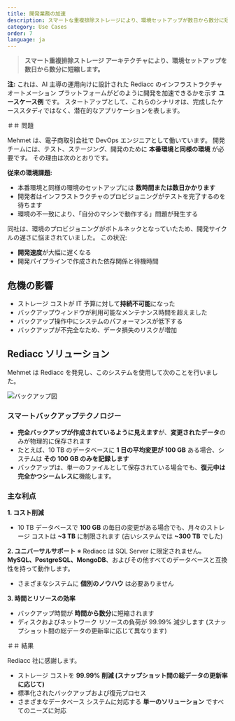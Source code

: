 ```yaml
---
title: 開発業務の加速
description: スマートな重複排除ストレージにより、環境セットアップが数日から数分に短縮されます。
category: Use Cases
order: 7
language: ja
---
```


> **スマート重複排除ストレージ アーキテクチャにより、環境セットアップを数日から数分に短縮します。**

**注:** これは、AI 主導の運用向けに設計された Rediacc のインフラストラクチャ オートメーション プラットフォームがどのように開発を加速できるかを示す **ユースケース例** です。 スタートアップとして、これらのシナリオは、完成したケーススタディではなく、潜在的なアプリケーションを表します。

＃＃ 問題

Mehmet は、電子商取引会社で DevOps エンジニアとして働いています。 開発チームには、テスト、ステージング、開発のために **本番環境と同様の環境** が必要です。 その理由は次のとおりです。

**従来の環境課題:**
 * 本番環境と同様の環境のセットアップには **数時間または数日かかります**
 * 開発者はインフラストラクチャのプロビジョニングがテストを完了するのを待ちます
 * 環境の不一致により、「自分のマシンで動作する」問題が発生する

同社は、環境のプロビジョニングがボトルネックとなっていたため、開発サイクルの遅さに悩まされていました。 この状況:

* **開発速度**が大幅に遅くなる
 * 開発パイプラインで作成された依存関係と待機時間

## 危機の影響

* ストレージ コストが IT 予算に対して**持続不可能**になった
 * バックアップウィンドウが利用可能なメンテナンス時間を超えました
 * バックアップ操作中にシステムのパフォーマンスが低下する
 * バックアップが不完全なため、データ損失のリスクが増加

## Rediacc ソリューション

Mehmet は Rediacc を発見し、このシステムを使用して次のことを行いました。

![バックアップ図](/img/backup-optimization.svg)

### スマートバックアップテクノロジー
 * **完全バックアップが作成されているように見えます**が、**変更されたデータ**のみが物理的に保存されます
 * たとえば、10 TB のデータベースに **1 日の平均変更が 100 GB** ある場合、システムは **その 100 GB のみを記録します**
 * バックアップは、単一のファイルとして保存されている場合でも、**復元中は完全かつシームレスに**機能します。

### 主な利点

**1. コスト削減**
 * 10 TB データベースで **100 GB** の毎日の変更がある場合でも、月々のストレージ コストは **~3 TB** に制限されます (古いシステムでは **~300 TB** でした)

**2. ユニバーサルサポート**
 ※ Rediacc は SQL Server に限定されません。 **MySQL、PostgreSQL、MongoDB**、およびその他すべてのデータベースと互換性を持って動作します。 
* さまざまなシステムに **個別のノウハウ** は必要ありません

**3. 時間とリソースの効率**
 * バックアップ時間が **時間から数分**に短縮されます
 * ディスクおよびネットワーク リソースの負荷が 99.99% 減少します (スナップショット間の総データの更新率に応じて異なります)

＃＃ 結果

Rediacc 社に感謝します。 
* ストレージ コストを **99.99% 削減 (スナップショット間の総データの更新率に応じて)**
 * 標準化されたバックアップおよび復元プロセス
 * さまざまなデータベース システムに対応する **単一のソリューション** ですべてのニーズに対応
